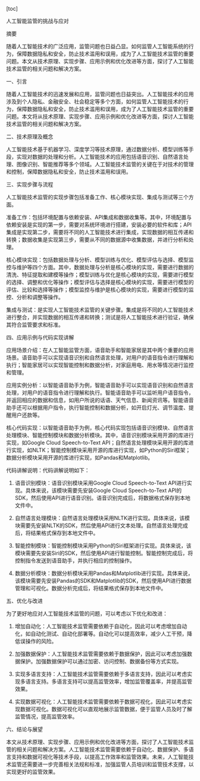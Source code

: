 
[toc]                    
                
                
人工智能监管的挑战与应对

摘要

随着人工智能技术的广泛应用，监管问题也日益凸显。如何监管人工智能系统的行为，保障数据隐私和安全，防止技术滥用和误用，成为了人工智能技术监管的重要问题。本文从技术原理、实现步骤、应用示例和优化改进等方面，探讨了人工智能技术监管的相关问题和解决方案。

一、引言

随着人工智能技术的迅速发展和应用，监管问题也日益突出。人工智能技术的应用涉及到个人隐私、金融安全、社会稳定等多个方面，如何监管人工智能技术的行为，保障数据隐私和安全，防止技术滥用和误用，成为了人工智能技术监管的重要问题。本文将从技术原理、实现步骤、应用示例和优化改进等方面，探讨人工智能技术监管的相关问题和解决方案。

二、技术原理及概念

人工智能技术基于机器学习、深度学习等技术原理，通过数据分析、模型训练等手段，实现对数据的处理和分析。人工智能技术的应用包括语音识别、自然语言处理、图像识别、智能推荐等多个领域。人工智能技术监管的关键在于对技术的管理和控制，保障数据隐私和安全，防止技术滥用和误用。

三、实现步骤与流程

人工智能技术监管的实现步骤包括准备工作、核心模块实现、集成与测试等三个方面。

准备工作：包括环境配置与依赖安装、API集成和数据收集等。其中，环境配置与依赖安装是实现的第一步，需要对系统环境进行搭建，安装必要的软件和库；API集成是实现第二步，需要将不同的人工智能技术进行集成，实现数据的相互传递和转换；数据收集是实现第三步，需要从不同的数据源中收集数据，并进行分析和处理。

核心模块实现：包括数据处理与分析、模型训练与优化、模型评估与选择、模型监控与维护等四个方面。其中，数据处理与分析是核心模块的实现，需要进行数据的清洗、特征提取和建模等操作；模型训练与优化是核心模块的实现，需要进行模型的选择、调整和优化等操作；模型评估与选择是核心模块的实现，需要进行模型的评估、比较和选择等操作；模型监控与维护是核心模块的实现，需要进行模型的监控、分析和调整等操作。

集成与测试：是实现人工智能技术监管的关键步骤。集成是将不同的人工智能技术进行整合，并实现数据的相互传递和转换；测试是将人工智能技术进行验证，确保其符合监管要求和标准。

四、应用示例与代码实现讲解

应用场景介绍：在人工智能监管方面，语音助手和智能家居是其中两个重要的应用场景。语音助手可以实现语音识别和自然语言处理，对用户的语音指令进行理解和执行；智能家居可以实现智能控制和数据分析，对家庭用电、用水等情况进行监控和管理。

应用实例分析：以智能语音助手为例，智能语音助手可以实现语音识别和自然语言处理，对用户的语音指令进行理解和执行。智能语音助手可以监听用户语音指令，并返回相应的数据和信息，如用户所说的话语、天气信息、新闻资讯等。智能语音助手还可以根据用户指令，执行智能控制和数据分析，如开启灯光、调节温度、提醒用户还款等。

核心代码实现：以智能语音助手为例，核心代码实现包括语音识别模块、自然语言处理模块、智能控制模块和数据分析模块。其中，语音识别模块采用开源的库进行实现，如Google Cloud Speech-to-Text API；自然语言处理模块采用开源的库进行实现，如NLTK；智能控制模块采用开源的库进行实现，如Python的Siri框架；数据分析模块采用开源的库进行实现，如Pandas和Matplotlib。

代码讲解说明：代码讲解说明如下：

1. 语音识别模块：语音识别模块采用Google Cloud Speech-to-Text API进行实现。具体来说，该模块需要先安装Google Cloud Speech-to-Text API的SDK，然后使用API进行语音识别。语音识别完成后，将数据格式保存到本地文件中。

2. 自然语言处理模块：自然语言处理模块采用NLTK进行实现。具体来说，该模块需要先安装NLTK的SDK，然后使用API进行文本处理。自然语言处理完成后，将结果格式保存到本地文件中。

3. 智能控制模块：智能控制模块采用Python的Siri框架进行实现。具体来说，该模块需要先安装Siri的SDK，然后使用API进行智能控制。智能控制完成后，将控制指令发送到语音助手，并执行相应的控制操作。

4. 数据分析模块：数据分析模块采用Pandas和Matplotlib进行实现。具体来说，该模块需要先安装Pandas的SDK和Matplotlib的SDK，然后使用API进行数据管理和可视化。数据分析完成后，将结果格式保存到本地文件中。

五、优化与改进

为了更好地应对人工智能技术监管的问题，可以考虑以下优化和改进：

1. 增加自动化：人工智能技术监管需要依赖于自动化，因此可以考虑增加自动化，如自动化测试、自动化部署等。自动化可以提高效率，减少人工干预，降低误操作的风险。

2. 加强数据保护：人工智能技术监管需要依赖于数据保护，因此可以考虑加强数据保护。加强数据保护可以通过加密、访问控制、数据备份等方式实现。

3. 实现多语言支持：人工智能技术监管需要依赖于多语言支持，因此可以考虑实现多语言支持。多语言支持可以提高监管效率，增加监管覆盖率，并提高监管效果。

4. 实现数据可视化：人工智能技术监管需要依赖于数据可视化，因此可以考虑实现数据可视化。数据可视化可以直观地展示监管数据，便于监管人员及时了解监管情况，提高监管效率。

六、结论与展望

本文从技术原理、实现步骤、应用示例和优化改进等方面，探讨了人工智能技术监管的相关问题和解决方案。人工智能技术监管需要依赖于自动化、数据保护、多语言支持和数据可视化等技术手段，以提高工作效率和监管效果。未来，人工智能技术监管还需要进一步完善相关法规和标准，加强监管人员培训和监管技术支撑，以实现更好的监管效果。

